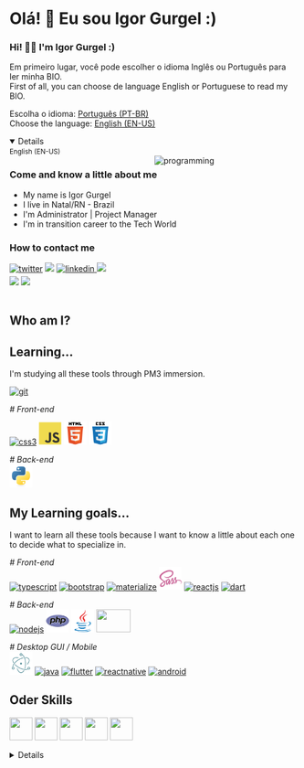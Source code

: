 # **Olá! 👋 Eu sou Igor Gurgel :)**
### Hi! 👋🏻 I'm Igor Gurgel :)<br>

<!-- BIO:START -->
Em primeiro lugar, você pode escolher o idioma Inglês ou Português para ler minha BIO.<br>
First of all, you can choose de language English or Portuguese to read my BIO.<br>

Escolha o idioma: <a href="Português (PT-BR)">Português (PT-BR)</a><br>
Choose the language: <a href="English (EN-US)">English (EN-US)</a>

<details open>
<a name="English (EN-US)"><summary><small>English (EN-US)</small></summary></a>
  
<img align="right" alt="programming" width="250" style="max witdh:100%;" src="https://media2.giphy.com/media/bGgsc5mWoryfgKBx1u/200w.gif?cid=6c09b9529we9o1l9mduziljxbbecr6b9w35lnrt4j6blkedm&rid=200w.gif&ct=g">



### Come and know a little about me

- My name is Igor Gurgel
- I live in Natal/RN - Brazil 
- I'm Administrator | Project Manager 
- I'm in transition career to the Tech World

### How to contact me
<div> 
  <a href="https://twitter.com/igor910" target="_blank"><img src=https://img.shields.io/badge/twitter-%2300acee.svg?&style=for-the-badge&logo=twitter&logoColor=white alt=twitter style="margin-bottom: 5px;" /></a>
  <a href="https://instagram.com/igorbarretogurgel" target="_blank"><img src="https://img.shields.io/badge/-Instagram-%23E4405F?style=for-the-badge&logo=instagram&logoColor=white" target="_blank"></a>
  <a href="https://www.linkedin.com/in/igor-barreto-gurgel/" target="_blank"><img src=https://img.shields.io/badge/linkedin-%231E77B5.svg?&style=for-the-badge&logo=linkedin&logoColor=white alt=linkedin style="margin-bottom: 5px;" />
  <a href = "mailto:igor910@gmail.com"><img src="https://img.shields.io/badge/-Gmail-red?style=for-the-badge&logo=gmail&logoColor=white" target="_blank"></a>
 <br>
  <a href="https://app.slack.com/" target="_blank"><img src="https://img.shields.io/badge/Slack | Igor910-purple?style=for-the-badge&logo=slack&logoColor=white" target="_blank"></a>
  <a href="https://discord.gg/" target="_blank"><img src="https://img.shields.io/badge/Discord | igor910_5488-7289DA?style=for-the-badge&logo=discord&logoColor=white" target="_blank"></a>
</div>
<br>


  
## Who am I?






## **Learning...**
I'm studying all these tools through PM3 immersion.

<a href="https://git-scm.com/" rel="nofollow"> <img src="https://camo.githubusercontent.com/fbfcb9e3dc648adc93bef37c718db16c52f617ad055a26de6dc3c21865c3321d/68747470733a2f2f7777772e766563746f726c6f676f2e7a6f6e652f6c6f676f732f6769742d73636d2f6769742d73636d2d69636f6e2e737667" alt="git" width="40" height="40" data-canonical-src="https://www.vectorlogo.zone/logos/git-scm/git-scm-icon.svg" style="max-width: 100%;"></a>
<br>


*# Front-end*
<br>

<a href="https://www.w3schools.com/css/" rel="nofollow"> <img src="https://play-lh.googleusercontent.com/7NhwxJq45jv0Z1rerLLPZFtLnz2WZmqqmhwQ1uRgtv2o1wTsERjh_OT8vKYN0C_vig=w240-h480-rw" alt="css3" width="40" height="40" style="max-width: 100%;"></a>
<a href="https://developer.mozilla.org/en-US/docs/Web/JavaScript" rel="nofollow"> <img src="https://raw.githubusercontent.com/devicons/devicon/master/icons/javascript/javascript-original.svg" alt="javascript" width="40" height="40" style="max-width: 100%;"></a>
<a href="https://www.w3.org/html/" rel="nofollow"> <img src="https://raw.githubusercontent.com/devicons/devicon/master/icons/html5/html5-original-wordmark.svg" alt="html5" width="40" height="40" style="max-width: 100%;"></a>
<a href="https://www.w3schools.com/css/" rel="nofollow"> <img src="https://raw.githubusercontent.com/devicons/devicon/master/icons/css3/css3-original-wordmark.svg" alt="css3" width="40" height="40" style="max-width: 100%;"></a>
<br>


*# Back-end*
<br>
<a href="https://www.python.org" rel="nofollow"> <img src="https://raw.githubusercontent.com/devicons/devicon/master/icons/python/python-original.svg" alt="python" width="40" height="40" style="max-width: 100%;"></a>
<br>


## **My Learning goals...**
I want to learn all these tools because I want to know a little about each one to decide what to specialize in.

*# Front-end*
<br>
<a href="https://www.typescriptlang.org/" rel="nofollow">
<img src="https://user-images.githubusercontent.com/32282846/148977795-7849d063-c0ed-4196-aaa0-77d12f54319f.png" alt="typescript" width="40" height="40" style="max-width: 100%;"></a>
<a href="https://getbootstrap.com" rel="nofollow"> <img src="https://camo.githubusercontent.com/bec2c92468d081617cb3145a8f3d8103e268bca400f6169c3a68dc66e05c971e/68747470733a2f2f76352e676574626f6f7473747261702e636f6d2f646f63732f352e302f6173736574732f6272616e642f626f6f7473747261702d6c6f676f2d736861646f772e706e67"  alt="bootstrap" width="40" height="40" style="max-width: 100%;"></a>
<a href="https://materializecss.com/" rel="nofollow"> <img src="https://raw.githubusercontent.com/prplx/svg-logos/5585531d45d294869c4eaab4d7cf2e9c167710a9/svg/materialize.svg" alt="materialize" width="40" height="40" style="max-width: 100%;"></a>
<a href="https://sass-lang.com" rel="nofollow"> <img src="https://raw.githubusercontent.com/devicons/devicon/master/icons/sass/sass-original.svg" alt="sass" width="40" height="40" style="max-width: 100%;"></a>
<a href="https://pt-br.reactjs.org/" rel="nofollow"> <img src="https://user-images.githubusercontent.com/32282846/144276751-bffd469a-081b-46a5-9730-f25d87560649.png" alt="reactjs" width="60" height="40" style="max-width: 100%;"></a>
<a href="https://dart.dev" rel="nofollow"> <img src="https://user-images.githubusercontent.com/32282846/148978779-aef5d610-84a8-47d2-84a1-346d740ec8ae.png" alt="dart" width="40" height="40" style="max-width: 100%;"></a>
<br>

*# Back-end*
<br>
<a href="https://nodejs.org/" rel="nofollow"> <img src="https://user-images.githubusercontent.com/32282846/148978512-7e711048-d72f-437d-91d1-9dfd3367f495.png" alt="nodejs" width="40" height="40" style="max-width: 100%;"></a>
<a href="https://www.php.net" rel="nofollow"> <img src="https://raw.githubusercontent.com/devicons/devicon/master/icons/php/php-original.svg" alt="php" width="40" height="40" style="max-width: 100%;"></a>
<a href="https://www.java.com" rel="nofollow"> <img src="https://raw.githubusercontent.com/devicons/devicon/master/icons/java/java-original.svg" alt="java" width="40" height="40" style="max-width: 100%;"></a>
<a href="http://spring.io" rel="nofollow"> <img src="https://user-images.githubusercontent.com/32282846/139592580-6485e942-7a0b-489e-9f9f-50fc891aac6b.png" width="60" height="40" style="max-width: 100%;"></a>
<br>

*# Desktop GUI / Mobile*
<br>
<a href="https://www.electronjs.org" rel="nofollow"> <img src="https://raw.githubusercontent.com/devicons/devicon/master/icons/electron/electron-original.svg" alt="electron" width="40" height="40" style="max-width: 100%;"></a>
<a href="https://docs.oracle.com/javase/tutorial/uiswing/components/index.html" rel="nofollow"> <img src="https://user-images.githubusercontent.com/32282846/134224445-75792dc4-2e2d-400c-8f13-fad557b0e8f7.png" alt="java" width="60" height="40" style="max-width: 100%;"></a>
<a href="https://flutter.dev" rel="nofollow"> <img src="https://user-images.githubusercontent.com/32282846/148978946-fc3fc91b-a6be-4939-9660-c93e9c10f766.png" alt="flutter" width="40" height="40" style="max-width: 100%;"></a>
<a href="https://reactnative.dev/" rel="nofollow"> <img src="https://camo.githubusercontent.com/5c92eeb467fd5d2b1ef1c560e3c3c2f758a8d4e03a8136bda7b41a2d3d4a1b59/68747470733a2f2f72656163746e61746976652e6465762f696d672f6865616465725f6c6f676f2e737667" alt="reactnative" width="40" height="40" data-canonical-src="https://reactnative.dev/img/header_logo.svg" style="max-width: 100%;"></a>
<a href="https://android.com/" rel="nofollow"> <img src="https://user-images.githubusercontent.com/32282846/148980830-df0f3af2-50b8-4bb2-9301-668e8f459abb.png" alt="android" width="40" height="40" style="max-width: 100%;"></a>
<br>

## Oder Skills
<a href="https://br.wordpress.org/about/logos/" title="wordpress" rel="nofollow"><img src="https://camo.githubusercontent.com/05a3fa9cfe424a7f104406023afb081e80a47aac8a1f9d5334681f24c9a82bf4/68747470733a2f2f75706c6f61642e77696b696d656469612e6f72672f77696b6970656469612f636f6d6d6f6e732f7468756d622f392f39382f576f726450726573735f626c75655f6c6f676f2e7376672f3130323470782d576f726450726573735f626c75655f6c6f676f2e7376672e706e67" width="40px" height="40px" style="max-width: 100%;"></a>
<a href="https://miro.com/app/dashboard/" title="wordpress" rel="nofollow"><img src="https://files.readme.io/17d4a23-miro-logo-color-square.png" width="40px" height="40px" style="max-width: 100%;"></a>
<a href="https://codepen.io/" title="wordpress" rel="nofollow"><img src="https://cdn2.iconfinder.com/data/icons/social-icons-33/128/Codepen-512.png" width="40px" height="40px" style="max-width: 100%;"></a>
<a href="https://www.notion.so/pt-br" title="wordpress" rel="nofollow"><img src="https://upload.wikimedia.org/wikipedia/commons/4/45/Notion_app_logo.png" width="40px" height="40px" style="max-width: 100%;"></a>
<a href="https://www.notion.so/pt-br" title="wordpress" rel="nofollow"><img src="https://seeklogo.com/images/P/power-bi-icon-logo-E1B451ED39-seeklogo.com.png" width="40px" height="40px" style="max-width: 100%;"></a>

</details>

<details>
<a name="Português (PT-BR)"><summary><small>Português (PT-BR)</small></summary>


</details>
<!-- BIO:END -->

